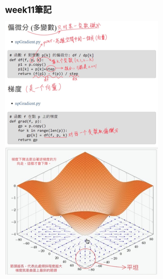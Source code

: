 # week11筆記

![image](https://github.com/ayd0122344/ai110HW/blob/main/week11/note1.jpg)
![image](https://github.com/ayd0122344/ai110HW/blob/main/week11/note2.jpg)